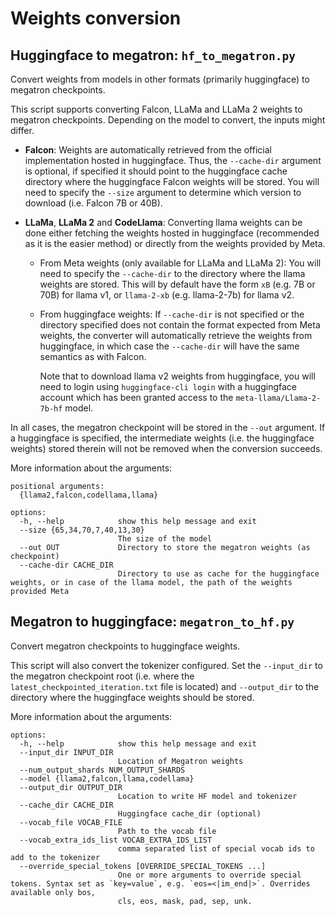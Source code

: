 # Weights conversion

## Huggingface to megatron: `hf_to_megatron.py`

Convert weights from models in other formats (primarily huggingface) to megatron checkpoints.

This script supports converting Falcon, LLaMa and LLaMa 2 weights to megatron checkpoints.
Depending on the model to convert, the inputs might differ.

- **Falcon**:
  Weights are automatically retrieved from the official implementation hosted in huggingface.
  Thus, the `--cache-dir` argument is optional, if specified it should point to
  the huggingface cache directory where the huggingface Falcon weights will be stored.
  You will need to specify the `--size` argument to determine which version to download
  (i.e. Falcon 7B or 40B).

- **LLaMa**, **LLaMa 2** and **CodeLlama**:
  Converting llama weights can be done either fetching the weights hosted
  in huggingface (recommended as it is the easier method) or directly from the
  weights provided by Meta.

  - From Meta weights (only available for LLaMa and LLaMa 2):
    You will need to specify the `--cache-dir` to the directory where the
    llama weights are stored.
    This will by default have the form `xB` (e.g. 7B or 70B) for llama v1,
    or `llama-2-xb` (e.g. llama-2-7b) for llama v2.

  - From huggingface weights:
    If `--cache-dir` is not specified or the directory specified does not
    contain the format expected from Meta weights, the converter will automatically
    retrieve the weights from huggingface, in which case the `--cache-dir` will
    have the same semantics as with Falcon.

    Note that to download llama v2 weights from huggingface, you will need to
    login using `huggingface-cli login` with a huggingface account which has been
    granted access to the `meta-llama/Llama-2-7b-hf` model.
        

In all cases, the megatron checkpoint will be stored in the `--out` argument.
If a huggingface is specified, the intermediate weights (i.e. the huggingface weights)
stored therein will not be removed when the conversion succeeds.

More information about the arguments:

```
positional arguments:
  {llama2,falcon,codellama,llama}

options:
  -h, --help            show this help message and exit
  --size {65,34,70,7,40,13,30}
                        The size of the model
  --out OUT             Directory to store the megatron weights (as checkpoint)
  --cache-dir CACHE_DIR
                        Directory to use as cache for the huggingface weights, or in case of the llama model, the path of the weights provided Meta
```

## Megatron to huggingface: `megatron_to_hf.py`

Convert megatron checkpoints to huggingface weights.

This script will also convert the tokenizer configured.
Set the `--input_dir` to the megatron checkpoint root (i.e. where the
`latest_checkpointed_iteration.txt` file is located) and  `--output_dir` to
the directory where the huggingface weights should be stored.

More information about the arguments:

```
options:
  -h, --help            show this help message and exit
  --input_dir INPUT_DIR
                        Location of Megatron weights
  --num_output_shards NUM_OUTPUT_SHARDS
  --model {llama2,falcon,llama,codellama}
  --output_dir OUTPUT_DIR
                        Location to write HF model and tokenizer
  --cache_dir CACHE_DIR
                        Huggingface cache_dir (optional)
  --vocab_file VOCAB_FILE
                        Path to the vocab file
  --vocab_extra_ids_list VOCAB_EXTRA_IDS_LIST
                        comma separated list of special vocab ids to add to the tokenizer
  --override_special_tokens [OVERRIDE_SPECIAL_TOKENS ...]
                        One or more arguments to override special tokens. Syntax set as `key=value`, e.g. `eos=<|im_end|>`. Overrides available only bos,
                        cls, eos, mask, pad, sep, unk.
```
